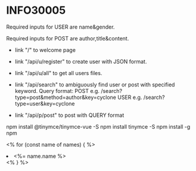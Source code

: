 ﻿# INFO30005

Required inputs for USER are name&gender.

Required inputs for POST are author,title&content.


- link "/" to welcome page
- link "/api/u/register" to create user with JSON format.
- link "/api/u/all" to get all users files.
- link "/api/search" to ambiguously find user or post with specified keyword.
	Query format:
		POST e.g. /search?type=post&method=author&key=cyclone
		USER e.g. /search?type=user&key=cyclone

- link "/api/p/post" to post with QUERY format


npm install @tinymce/tinymce-vue -S
npm install tinymce -S
npm install -g npm


<% for (const name of names) { %>
    <li><%= name.name %></li>
<% } %>